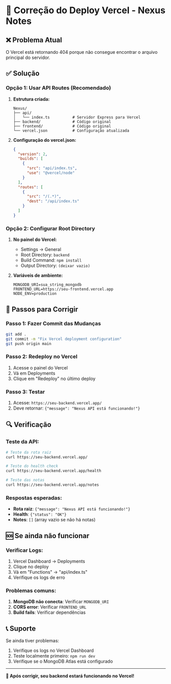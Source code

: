 # 🔧 Correção do Deploy Vercel - Nexus Notes

## ❌ Problema Atual
O Vercel está retornando 404 porque não consegue encontrar o arquivo principal do servidor.

## ✅ Solução

### Opção 1: Usar API Routes (Recomendado)

1. **Estrutura criada:**
   ```
   Nexus/
   ├── api/
   │   └── index.ts          # Servidor Express para Vercel
   ├── backend/              # Código original
   ├── frontend/             # Código original
   └── vercel.json           # Configuração atualizada
   ```

2. **Configuração do vercel.json:**
   ```json
   {
     "version": 2,
     "builds": [
       {
         "src": "api/index.ts",
         "use": "@vercel/node"
       }
     ],
     "routes": [
       {
         "src": "/(.*)",
         "dest": "/api/index.ts"
       }
     ]
   }
   ```

### Opção 2: Configurar Root Directory

1. **No painel do Vercel:**
   - Settings → General
   - Root Directory: `backend`
   - Build Command: `npm install`
   - Output Directory: `(deixar vazio)`

2. **Variáveis de ambiente:**
   ```
   MONGODB_URI=sua_string_mongodb
   FRONTEND_URL=https://seu-frontend.vercel.app
   NODE_ENV=production
   ```

## 🚀 Passos para Corrigir

### Passo 1: Fazer Commit das Mudanças
```bash
git add .
git commit -m "Fix Vercel deployment configuration"
git push origin main
```

### Passo 2: Redeploy no Vercel
1. Acesse o painel do Vercel
2. Vá em Deployments
3. Clique em "Redeploy" no último deploy

### Passo 3: Testar
1. Acesse: `https://seu-backend.vercel.app/`
2. Deve retornar: `{"message": "Nexus API está funcionando!"}`

## 🔍 Verificação

### Teste da API:
```bash
# Teste da rota raiz
curl https://seu-backend.vercel.app/

# Teste do health check
curl https://seu-backend.vercel.app/health

# Teste das notas
curl https://seu-backend.vercel.app/notes
```

### Respostas esperadas:
- **Rota raiz**: `{"message": "Nexus API está funcionando!"}`
- **Health**: `{"status": "OK"}`
- **Notes**: `[]` (array vazio se não há notas)

## 🆘 Se ainda não funcionar

### Verificar Logs:
1. Vercel Dashboard → Deployments
2. Clique no deploy
3. Vá em "Functions" → "api/index.ts"
4. Verifique os logs de erro

### Problemas comuns:
1. **MongoDB não conecta**: Verificar `MONGODB_URI`
2. **CORS error**: Verificar `FRONTEND_URL`
3. **Build fails**: Verificar dependências

## 📞 Suporte

Se ainda tiver problemas:
1. Verifique os logs no Vercel Dashboard
2. Teste localmente primeiro: `npm run dev`
3. Verifique se o MongoDB Atlas está configurado

---

**🎉 Após corrigir, seu backend estará funcionando no Vercel!** 